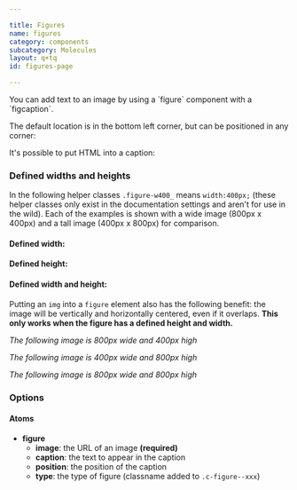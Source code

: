 ```yaml
---

title: Figures
name: figures
category: components
subcategory: Molecules
layout: q+tq
id: figures-page

---
```


<p class="lead">You can add text to an image by using a `figure` component with a `figcaption`.</p>

<script>
component("figure", { "image": "http://lorempixel.com/200/200/people/7", "caption": "Simple text caption"});
</script>

The default location is in the bottom left corner, but can be positioned in any corner:

<script>
component("figure", { "image": "http://lorempixel.com/200/200/people/1", "caption": "This is a caption", "position": "bottom-left"})
+component("figure", { "image": "http://lorempixel.com/200/200/people/2", "caption": "This is another caption", "position": "top-left"})
+component("figure", { "image": "http://lorempixel.com/200/200/people/3", "caption": "Here is yet another caption", "position": "top-right"})
+component("figure", { "image": "http://lorempixel.com/200/200/people/4", "caption": "Last caption, I promise", "position": "bottom-right"});
</script>

It's possible to put HTML into a caption:

<script>
component("figure", { "image": "http://lorempixel.com/600/400/people/5", "caption": "<h4>Look at this for a caption!</h4><p>Add in as much content as you want, being careful that the amount of content you add doesn't overwhelm the image.</p>"});
</script>

### Defined widths and heights

In the following helper classes `.figure-w400_` means `width:400px;` (these helper classes only exist in the documentation settings and aren't for use in the wild). Each of the examples is shown with a wide image (800px x 400px) and a tall image (400px x 800px) for comparison.

#### Defined width:

<script>
component("figure", { "type":"w400", "image": "http://lorempixel.com/800/400/people/5"});
</script>
<script>component("figure", { "type":"w400", "image": "http://lorempixel.com/400/800/people/6"});
</script>

#### Defined height:

<script>
component("figure", { "type":"h400", "image": "http://lorempixel.com/400/800/people/7"});
</script>
<script>
component("figure", { "type":"h400", "image": "http://lorempixel.com/800/400/people/8"});
</script>

#### Defined width and height:

Putting an `img` into a `figure` element also has the following benefit: the image will be vertically and horizontally centered, even if it overlaps. **This only works when the figure has a defined height and width.**

_The following image is 800px wide and 400px high_

<script>
component("figure", { "type":"w400 c-figure--h400", "image": "http://lorempixel.com/800/400/people/9"});
</script>

_The following image is 400px wide and 800px high_

<script>
component("figure", { "type":"w400 c-figure--h400", "image": "http://lorempixel.com/400/800/people/9"});
</script>

_The following image is 800px wide and 800px high_

<script>
component("figure", { "type":"w400 c-figure--h400", "image": "http://lorempixel.com/800/800/people/10"});
</script>


### Options

#### Atoms

* **figure**
  * **image**: the URL of an image **(required)**
  * **caption**: the text to appear in the caption
  * **position**: the position of the caption
  * **type**: the type of figure (classname added to `.c-figure--xxx`)
